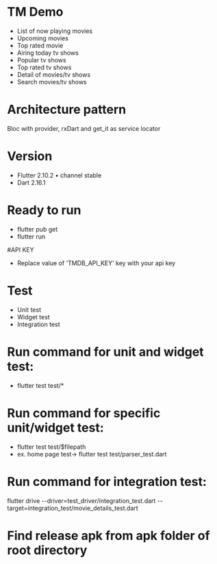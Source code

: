 # TM Demo
- List of now playing movies
- Upcoming movies
- Top rated movie
- Airing today tv shows
- Popular tv shows
- Top rated tv shows
- Detail of movies/tv shows
- Search movies/tv shows

# Architecture pattern
Bloc with provider, rxDart and get_it as service locator

# Version
- Flutter 2.10.2 • channel stable
- Dart 2.16.1

# Ready to run
- flutter pub get
- flutter run

#API KEY
- Replace value of 'TMDB_API_KEY' key with your api key

# Test
- Unit test
- Widget test
- Integration test

# Run command for unit and widget test:
- flutter test test/*

# Run command for specific unit/widget test:
- flutter test test/$filepath
- ex. home page test-> flutter test test/parser_test.dart

# Run command for integration test:
  flutter drive \--driver=test_driver/integration_test.dart \--target=integration_test/movie_details_test.dart

# Find release apk from apk folder of root directory
